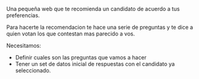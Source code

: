 Una pequeña web que te recomienda un candidato de acuerdo a tus preferencias. 

Para hacerte la recomendacion te hace una serie de preguntas y te dice a quien votan los que contestan mas parecido a vos.

Necesitamos:

* Definir cuales son las preguntas que vamos a hacer
* Tener un set de datos inicial de respuestas con el candidato ya seleccionado.
